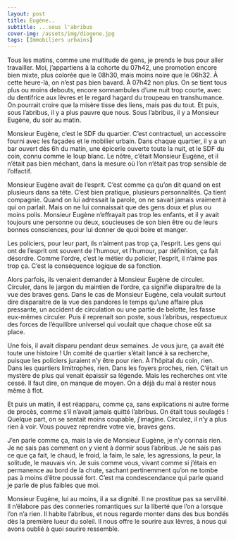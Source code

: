 ```yaml
---
layout: post
title: Eugène..
subtitle: ...sous l'abribus
cover-img: /assets/img/diogene.jpg
tags: [Immobiliers urbains]
---
```


Tous les matins, comme une multitude de gens, je prends le bus pour aller travailler. Moi, j’appartiens à la cohorte du 07h42, une promotion encore bien mixte, plus colorée que le 08h30, mais moins noire que le 06h32. À cette heure-là, on n’est pas bien bavard. À 07h42 non plus. On se tient tous plus ou moins debouts, encore somnambules d’une nuit trop courte, avec du dentifrice aux lèvres et le regard hagard du troupeau en transhumance. On pourrait croire que la misère tisse des liens, mais pas du tout. Et puis, sous l’abribus, il y a plus pauvre que nous. Sous l’abribus, il y a Monsieur Eugène, du soir au matin.

Monsieur Eugène, c’est le SDF du quartier. C’est contractuel, un accessoire fourni avec les façades et le mobilier urbain. Dans chaque quartier, il y a un bar ouvert dès 6h du matin, une épicerie ouverte toute la nuit, et le SDF du coin, connu comme le loup blanc. Le nôtre, c’était Monsieur Eugène, et il n’était pas bien méchant, dans la mesure où l’on n’était pas trop sensible de l’olfactif.

Monsieur Eugène avait de l’esprit. C’est comme ça qu’on dit quand on est plusieurs dans sa tête. C’est bien pratique, plusieurs personnalités. Ça tient compagnie. Quand on lui adressait la parole, on ne savait jamais vraiment à qui on parlait. Mais on ne lui connaissait que des gens doux et plus ou moins polis. Monsieur Eugène n’effrayait pas trop les enfants, et il y avait toujours une personne ou deux, soucieuses de son bien être ou de leurs bonnes consciences, pour lui donner de quoi boire et manger.

Les policiers, pour leur part, ils n’aiment pas trop ça, l’esprit. Les gens qui ont de l’esprit ont souvent de l’humour, et l’humour, par définition, ça fait désordre. Comme l’ordre, c’est le métier du policier, l’esprit, il n’aime pas trop ça. C’est la conséquence logique de sa fonction.

Alors parfois, ils venaient demander à Monsieur Eugène de circuler. Circuler, dans le jargon du maintien de l’ordre, ça signifie disparaitre de la vue des braves gens. Dans le cas de Monsieur Eugène, cela voulait surtout dire disparaitre de la vue des pandores le temps qu’une affaire plus pressante, un accident de circulation ou une partie de belotte, les fasse eux-mêmes circuler. Puis il reprenait son poste, sous l’abribus, respectueux des forces de l’équilibre universel qui voulait que chaque chose eût sa place.

Une fois, il avait disparu pendant deux semaines. Je vous jure, ça avait été toute une histoire ! Un comité de quartier s’était lancé à sa recherche, puisque les policiers juraient n’y être pour rien. À l’hôpital du coin, rien. Dans les quartiers limitrophes, rien. Dans les foyers proches, rien. C’était un mystère de plus qui venait épaissir sa légende. Mais les recherches ont vite cessé. Il faut dire, on manque de moyen. On a déjà du mal à rester nous même à flot.

Et puis un matin, il est réapparu, comme ça, sans explications ni autre forme de procès, comme s’il n’avait jamais quitté l’abribus. On était tous soulagés ! Quelque part, on se sentait moins coupable, j’imagine. Circulez, il n’y a plus rien à voir. Vous pouvez reprendre votre vie, braves gens.

J’en parle comme ça, mais la vie de Monsieur Eugène, je n’y connais rien. Je ne sais pas comment on y vient à dormir sous l’abribus. Je ne sais pas ce que ça fait, le chaud, le froid, la faim, le sale, les agressions, la peur, la solitude, le mauvais vin. Je suis comme vous, vivant comme si j’étais en permanence au bord de la chute, sachant pertinemment qu’on ne tombe pas à moins d’être poussé fort. C’est ma condescendance qui parle quand je parle de plus faibles que moi.

Monsieur Eugène, lui au moins, il a sa dignité. Il ne prostitue pas sa servilité. Il n’élabore pas des conneries romantiques sur la liberté que l’on a lorsque l’on n’a rien. Il habite l’abribus, et nous regarde monter dans des bus bondés dès la première lueur du soleil. Il nous offre le sourire aux lèvres, à nous qui avons oublié à quoi sourire ressemble.
